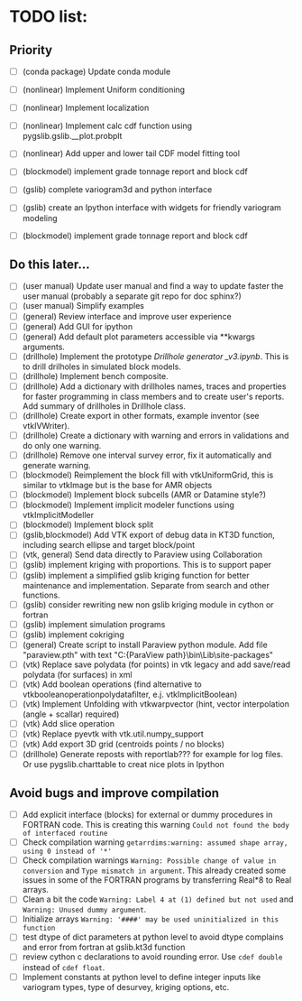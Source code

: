 TODO list:  
=====

Priority
----

- [ ] (conda package) Update conda module
- [ ] (nonlinear) Implement Uniform conditioning
- [ ] (nonlinear) Implement localization
- [ ] (nonlinear) Implement calc cdf function using pygslib.gslib.__plot.probplt
- [ ] (nonlinear) Add upper and lower tail CDF model fitting tool
- [ ] (blockmodel) implement grade tonnage report and block cdf
- [ ] (gslib) complete variogram3d and python interface
- [ ] (gslib) create an Ipython interface with widgets for friendly variogram modeling 
- [ ] (blockmodel) implement grade tonnage report and block cdf


Do this later...
---
- [ ] (user manual) Update user manual and find a way to update faster the user manual (probably a separate git repo for doc sphinx?)
- [ ] (user manual) Simplify examples
- [ ] (general) Review interface and improve user experience
- [ ] (general) Add GUI for ipython
- [ ] (general) Add default plot parameters accessible via **kwargs arguments. 
- [ ] (drillhole) Implement the prototype *Drillhole generator _v3.ipynb*. This is to drill drilholes in simulated block models. 
- [ ] (drillhole) Implement bench composite.
- [ ] (drillhole) Add a dictionary with drillholes names, traces and properties for faster programming in class members and to create user's reports. Add summary of drillholes in Drillhole class.
- [ ] (drillhole) Create export in other formats, example inventor (see vtkIVWriter).
- [ ] (drillhole) Create a dictionary with warning and errors in validations and do only one warning. 
- [ ] (drillhole) Remove one interval survey error, fix it automatically and generate warning.
- [ ] (blockmodel) Reimplement the block fill with vtkUniformGrid, this is similar to vtkImage but is the base for AMR objects 
- [ ] (blockmodel) Implement block subcells (AMR or Datamine style?)
- [ ] (blockmodel) Implement implicit modeler functions using vtkImplicitModeller
- [ ] (blockmodel) Implement block split   
- [ ] (gslib,blockmodel) Add VTK export of debug data in KT3D function, including search ellipse and target block/point
- [ ] (vtk, general) Send data directly to Paraview using Collaboration
- [ ] (gslib) implement kriging with proportions. This is to support paper
- [ ] (gslib) implement a simplified gslib kriging function for better maintenance and implementation. Separate from search and other functions. 
- [ ] (gslib) consider rewriting new non gslib kriging module in cython or fortran
- [ ] (gslib) implement simulation programs
- [ ] (gslib) implement cokriging 
- [ ] (general) Create script to install Paraview python module. Add file "paraview.pth" with text "C:\{ParaView path}\bin\Lib\site-packages"
- [ ] (vtk) Replace save polydata (for points) in vtk legacy and add save/read polydata (for surfaces) in xml
- [ ] (vtk) Add boolean operations (find alternative to vtkbooleanoperationpolydatafilter, e.j. vtkImplicitBoolean)
- [ ] (vtk) Implement Unfolding with vtkwarpvector (hint, vector interpolation (angle + scallar) required)
- [ ] (vtk) Add slice operation
- [ ] (vtk) Replace pyevtk with vtk.util.numpy_support
- [ ] (vtk) Add export 3D grid (centroids points / no blocks)
- [ ] (drillhole) Generate reposts with reportlab??? for example for log files. Or use pygslib.charttable to creat nice plots in Ipython
 
Avoid bugs and improve compilation
----
- [ ] Add explicit interface (blocks) for external or dummy procedures in FORTRAN code.  This is creating this warning ``Could not found the body of interfaced routine``
- [ ] Check compilation warning ``getarrdims:warning: assumed shape array, using 0 instead of '*'``
- [ ] Check compilation warnings ``Warning: Possible change of value in conversion`` and ``Type mismatch in argument``. This already created some issues in some of the FORTRAN programs by transferring Real*8 to Real arrays.
- [ ] Clean a bit the code ``Warning: Label 4 at (1) defined but not used`` and  ``Warning: Unused dummy argument``.
- [ ] Initialize arrays ``Warning: '####' may be used uninitialized in this function``
- [ ] test dtype of dict parameters at python level to avoid dtype complains and error from fortran at gslib.kt3d function
- [ ] review cython c declarations to avoid rounding error. Use ``cdef double`` instead of ``cdef float``.
- [ ] Implement constants at python level to define integer inputs like variogram types, type of desurvey, kriging options, etc. 